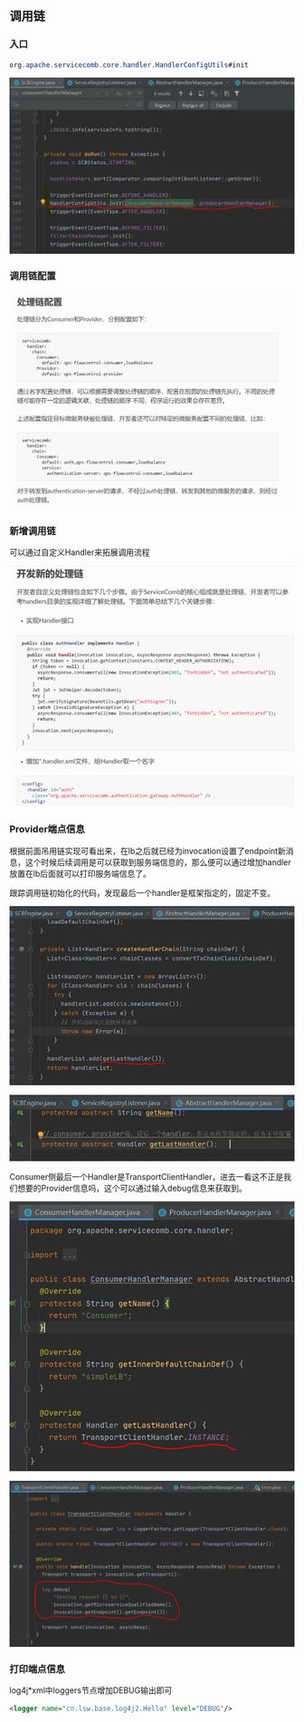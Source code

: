 

## 调用链

### 入口

```java
org.apache.servicecomb.core.handler.HandlerConfigUtils#init
```

![](assets/003/200/002_ServiceComb/001_ServiceComd入门.md-1622651239387.png)

### 调用链配置

![](assets/003/200/002_ServiceComb/001_ServiceComd入门.md-1622651076716.png)

### 新增调用链

可以通过自定义Handler来拓展调用流程

![](assets/003/200/002_ServiceComb/001_ServiceComd入门.md-1622651037709.png)

### Provider端点信息

根据前面吊用链实现可看出来，在lb之后就已经为invocation设置了endpoint新消息，这个时候后续调用是可以获取到服务端信息的，那么便可以通过增加handler放置在lb后面就可以打印服务端信息了。

跟踪调用链初始化的代码，发现最后一个handler是框架指定的，固定不变。

![](assets/003/200/002_ServiceComb/001_ServiceComd入门.md-1622651474077.png)

![](assets/003/200/002_ServiceComb/001_ServiceComd入门.md-1622651520581.png)

Consumer侧最后一个Handler是TransportClientHandler，进去一看这不正是我们想要的Provider信息吗，这个可以通过输入debug信息来获取到。

![](assets/003/200/002_ServiceComb/001_ServiceComd入门.md-1622651570206.png)

![](assets/003/200/002_ServiceComb/001_ServiceComd入门.md-1622651798035.png)

### 打印端点信息

log4j*xml中loggers节点增加DEBUG输出即可

```xml
<logger name="cn.lsw.base.log4j2.Hello" level="DEBUG"/>
```